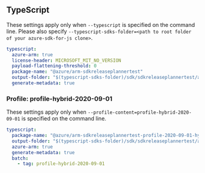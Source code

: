 ## TypeScript

These settings apply only when `--typescript` is specified on the command line.
Please also specify `--typescript-sdks-folder=<path to root folder of your azure-sdk-for-js clone>`.

``` yaml $(typescript) && !$(profile-content)
typescript:
  azure-arm: true
  license-header: MICROSOFT_MIT_NO_VERSION
  payload-flattening-threshold: 0
  package-name: "@azure/arm-sdkreleaseplannertest"
  output-folder: "$(typescript-sdks-folder)/sdk/sdkreleaseplannertest/arm-sdkreleaseplannertest"
  generate-metadata: true
```

### Profile: profile-hybrid-2020-09-01

These settings apply only when `--profile-content=profile-hybrid-2020-09-01` is specified on the command line.

``` yaml $(profile-content)=='profile-hybrid-2020-09-01'
typescript:
  package-name: "@azure/arm-sdkreleaseplannertest-profile-2020-09-01-hybrid"
  output-folder: "$(typescript-sdks-folder)/sdk/sdkreleaseplannertest/arm-sdkreleaseplannertest-profile-2020-09-01-hybrid"
  azure-arm: true
  generate-metadata: true
  batch:
    - tag: profile-hybrid-2020-09-01
```
